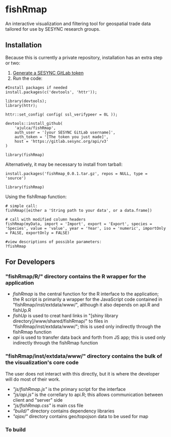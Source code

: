 # fishRmap
An interactive visualization and filtering tool for geospatial trade data tailored for use by SESYNC research groups.

## Installation
Because this is currently a private repository, installation has an extra step or two:

1. [Generate a SESYNC GitLab token](https://gitlab.sesync.org/profile/personal_access_tokens)
2. Run the code:

```{r install} 
#Install packages if needed
install.packages(c('devtools', 'httr'));

library(devtools);
library(httr);

httr::set_config( config( ssl_verifypeer = 0L ));

devtools::install_github(
	'ajulca/fishRmap', 
	auth_user = '[your SESYNC GitLab username]', 
	auth_token = '[The token you just made]',
	host = 'https://gitlab.sesync.org/api/v3'
) 

library(fishRmap)
```

Alternatively, it may be necessary to install from tarball:
```{r install2} 
install.packages('fishRmap_0.0.1.tar.gz', repos = NULL, type = 'source')

library(fishRmap)

```

Using the fishRmap function:

```{r use}
# simple call:
fishRmap([either a 'String path to your data', or a data.frame])

# call with modified column headers
fishRmap(myData, import = 'Import', export = 'Export', species = 'Species', value = 'value', year = 'Year', iso = 'numeric', importOnly = FALSE, exportOnly = FALSE)

#view descriptions of possible parameters:
?fishRmap
```

## For Developers
### "fishRmap/R/" directory contains the R wrapper for the application 
* _fishRmap_ is the central function for the R interface to the application; the R script is primarily a wrapper for the JavaScript code contained in "fishRmap/inst/extdata/www/", although it also depends on api.R and fishUp.R
* _fishUp_ is used to creat hard links in "[shiny library directory]/www/shared/fishRmap/"  to files in "fishRmap/inst/extdata/www/"; this is used only indirectly through the fishRmap function
* _api_ is used to transfer data back and forth from JS app; this is used only indirectly through the fishRmap function

### "fishRmap/inst/extdata/www/" directory contains the bulk of the visualization's core code
The user does not interact with this directly, but it is where the developer will do most of their work.
* _"js/fishRmap.js"_ is the primary script for the interface
* _"js/api.js"_ is the correllary to api.R; this allows communication between client and "server" side  
* _"js/fishRmap.css"_ is main css file
* _"build/"_ directory contains dependency libraries
* _"ajax/"_ directory contains geo/topojson data to be used for map

### To build


